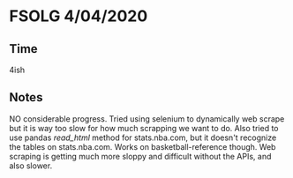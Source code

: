 # FSOLG 4/04/2020
## Time
4ish
## Notes
NO considerable progress. Tried using selenium to dynamically web scrape but it is way too slow for how much scrapping we want to do. Also tried to use pandas *read_html* method for stats.nba.com, but it doesn't recognize the tables on stats.nba.com. Works on basketball-reference though. Web scraping is getting much more sloppy and difficult without the APIs, and also slower.

